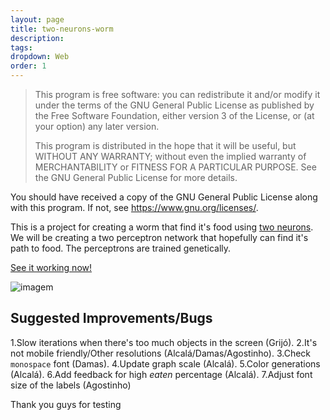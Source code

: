 ```yaml
---
layout: page
title: two-neurons-worm
description: 
tags: 
dropdown: Web
order: 1
---
```

<!-- Automatically generated. Run search_repo.rb to rebuild -->



>This program is free software: you can redistribute it and/or modify
>it under the terms of the GNU General Public License as published by
>the Free Software Foundation, either version 3 of the License, or
>(at your option) any later version.
>
>This program is distributed in the hope that it will be useful,
>but WITHOUT ANY WARRANTY; without even the implied warranty of
>MERCHANTABILITY or FITNESS FOR A PARTICULAR PURPOSE.  See the
>GNU General Public License for more details.

  You should have received a copy of the GNU General Public License
  along with this program.  If not, see <https://www.gnu.org/licenses/>.

This is a project for creating a worm that find it's food using [two neurons](https://phys.org/news/2018-07-reveals-complex-math-worms-food.html). We will be creating a two perceptron network that hopefully can find it's path to food. The perceptrons are trained genetically.

[See it working now!](https://armlessjohn404.github.io/two-neurons-worm/)

![imagem](assets/img/opengraph.png)

## Suggested Improvements/Bugs
1.Slow iterations when there's too much objects in the screen (Grijó).
2.It's not mobile friendly/Other resolutions (Alcalá/Damas/Agostinho).
3.Check `monospace` font (Damas).
4.Update graph scale (Alcalá).
5.Color generations (Alcalá).
6.Add feedback for high *eaten* percentage (Alcalá).
7.Adjust font size of the labels (Agostinho)

Thank you guys for testing


